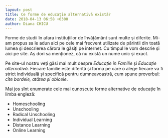 ```yaml
---
layout: post
title: Ce forme de educație alternativă există?
date: 2018-04-13 06:58 +0300
author: Diana CHICU
---
```


Forme de studii în afara instituțiilor de învățământ sunt multe și diferite.
Mi-am propus sa le adun aici pe cele mai frecvent utilizate de părintii din
toată lumea și descrierea cărora le găsiți pe internet. Cu timpul le vom descrie
și aici pe site. Aș dori sa menționez, că nu există un nume unic și exact.

Pe site-ul nostru veți găsi mai mult despre _Educație în Familie_ și _Educație
alternativă_. Fiecare familie este diferită și forma pe care o alege fiecare va
fi strict individuală și specifică pentru dumneavoastră, cum spune proverbul:
_cîte bordeie, atâtea și obiceie_.

Mai jos sînt enumerate cele mai cunoscute forme alternative de educație în limba
engleză:

* Homeschooling
* Unschooling
* Radical Unschooling
* Individual Learning
* Distance Learning
* Online Learning
